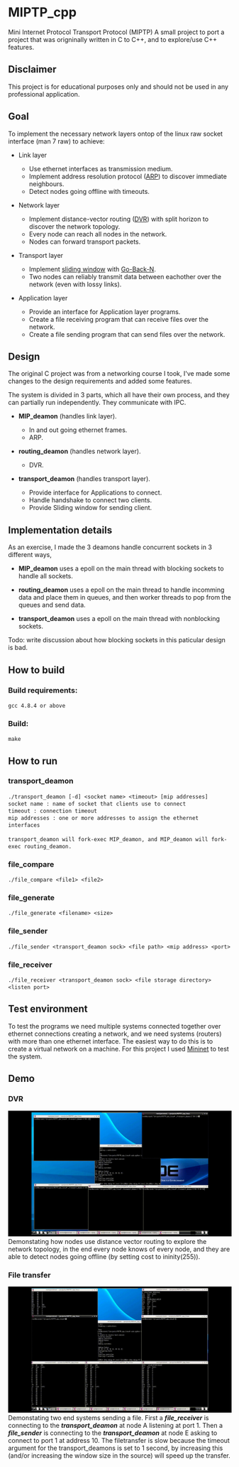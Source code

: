 # MIPTP_cpp
Mini Internet Protocol Transport Protocol (MIPTP)
A small project to port a project that was origninally written in C to C++, and to explore/use C++ features.

## Disclaimer
This project is for educational purposes only and should not be used in any professional application.

## Goal
To implement the necessary network layers ontop of the linux raw socket interface (man 7 raw) to achieve:
* Link layer
	* Use ethernet interfaces as transmission medium.
	* Implement address resolution protocol ([ARP](https://en.wikipedia.org/wiki/Address_Resolution_Protocol)) to discover immediate neighbours.
	* Detect nodes going offline with timeouts.
* Network layer
	* Implement distance-vector routing ([DVR](https://en.wikipedia.org/wiki/Distance-vector_routing_protocol)) with split horizon to discover the network topology.
	* Every node can reach all nodes in the network.
	* Nodes can forward transport packets.
* Transport layer
	* Implement [sliding window](https://en.wikipedia.org/wiki/Sliding_window_protocol) with [Go-Back-N](https://en.wikipedia.org/wiki/Go-Back-N_ARQ).
	* Two nodes can reliably transmit data between eachother over the network (even with lossy links).

* Application layer
	* Provide an interface for Application layer programs.
	* Create a file receiving program that can receive files over the network.
	* Create a file sending program that can send files over the network.

## Design
The original C project was from a networking course I took, I've made some changes to the design requirements and added some features.

The system is divided in 3 parts, which all have their own process, and they can partially run independently. They communicate with IPC.

* __MIP_deamon__ (handles link layer).
	* In and out going ethernet frames.
	* ARP.

* __routing_deamon__ (handles network layer).
	* DVR.

* __transport_deamon__ (handles transport layer).
	* Provide interface for Applications to connect.
	* Handle handshake to connect two clients.
	* Provide Sliding window for sending client.


## Implementation details
As an exercise, I made the 3 deamons handle concurrent sockets in 3 different ways, 

* __MIP_deamon__ uses a epoll on the main thread with blocking sockets to handle all sockets.

* __routing_deamon__ uses a epoll on the main thread to handle incomming data and place them in queues, and then worker threads to pop from the queues and send data.

* __transport_deamon__ uses a epoll on the main thread with nonblocking sockets.

Todo: write discussion about how blocking sockets in this paticular design is bad.

## How to build

### Build requirements:
	gcc 4.8.4 or above

### Build:
	make

## How to run
### transport_deamon
	./transport_deamon [-d] <socket name> <timeout> [mip addresses]
	socket name : name of socket that clients use to connect
	timeout : connection timeout
	mip addresses : one or more addresses to assign the ethernet interfaces

	transport_deamon will fork-exec MIP_deamon, and MIP_deamon will fork-exec routing_deamon.

### file_compare
	./file_compare <file1> <file2>

### file_generate
	./file_generate <filename> <size>

### file_sender
	./file_sender <transport_deamon sock> <file path> <mip address> <port>

### file_receiver
	./file_receiver <transport_deamon sock> <file storage directory> <listen port>

## Test environment
To test the programs we need multiple systems connected together over ethernet connections creating a network, and we need systems (routers) with more than one ethernet interface. The easiest way to do this is to create a virtual network on a machine. For this project I used [Mininet](http://mininet.org/) to test the system.

## Demo
### DVR
![](demo/DVR_demo.gif)
	Demonstating how nodes use distance vector routing to explore the network topology, in the end every node knows of every node, and they are able to detect nodes going offline (by setting cost to ininity(255)).

### File transfer
![](demo/file_transfer_demo.gif)
 	Demonstating two end systems sending a file. First a ___file_receiver___ is connecting to the ___transport_deamon___ at node A listening at port 1. Then a ___file_sender___ is connecting to the ___transport_deamon___ at node E asking to connect to port 1 at address 10. The filetransfer is slow because the timeout argument for the transport_deamons is set to 1 second, by increasing this (and/or increasing the window size in the source) will speed up the transfer. 